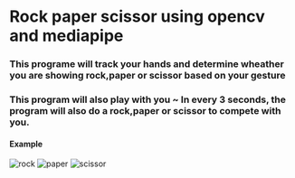 # Rock paper scissor using opencv and mediapipe
### This programe will track your hands and determine wheather you are showing rock,paper or scissor based on your gesture
### This program will also play with you ~ In every 3 seconds, the program will also do a rock,paper or scissor to compete with you.
#### Example
![rock](https://user-images.githubusercontent.com/79236612/172800146-dc233b26-e8c0-48a4-ac64-7ef8dd6b82a3.png)
![paper](https://user-images.githubusercontent.com/79236612/172800181-76ea2ebe-7b60-4e1c-b734-434dc6563e03.png)
![scissor](https://user-images.githubusercontent.com/79236612/172800216-640a3d7c-ccdb-4b15-aa17-d7c790e32f35.png)
